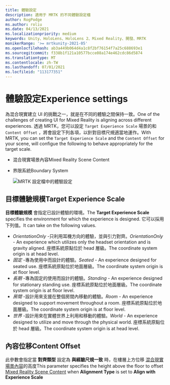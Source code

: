 ```yaml
---
title: 體驗設定
description: 適用于 MRTK 的不同體驗設定檔
author: RogPodge
ms.author: roliu
ms.date: 04/13/2021
ms.localizationpriority: medium
keywords: Unity、HoloLens、HoloLens 2、Mixed Reality、開發、MRTK
monikerRange: '>= mrtkunity-2021-05'
ms.openlocfilehash: ab3a449b064d4a1c8f2bf76154f7a25c688693e1
ms.sourcegitcommit: f338b1f121a10577bcce08a174e462cdc86d5874
ms.translationtype: MT
ms.contentlocale: zh-TW
ms.lasthandoff: 07/01/2021
ms.locfileid: "113177351"
---
```

# <a name="experience-settings"></a><span data-ttu-id="6bb8b-104">體驗設定</span><span class="sxs-lookup"><span data-stu-id="6bb8b-104">Experience settings</span></span>

<span data-ttu-id="6bb8b-105">為混合現實建立 UI 的挑戰之一，就是在不同的體驗之間保持一致。</span><span class="sxs-lookup"><span data-stu-id="6bb8b-105">One of the challenges of creating UI for Mixed Reality is aligning across different experiences.</span></span> <span data-ttu-id="6bb8b-106">透過 MRTK，您可以設定 `Target Experience Scale` 場景的和 `Content Offset` ，將會設定下列各項，以針對目標尺規適當地運作。</span><span class="sxs-lookup"><span data-stu-id="6bb8b-106">With MRTK, you can set the `Target Experience Scale` and the `Content Offset` for your scene, will configue the following to behave appropriately for the target scale.</span></span>

- <span data-ttu-id="6bb8b-107">混合現實場景內容</span><span class="sxs-lookup"><span data-stu-id="6bb8b-107">Mixed Reality Scene Content</span></span>
- <span data-ttu-id="6bb8b-108">界限系統</span><span class="sxs-lookup"><span data-stu-id="6bb8b-108">Boundary System</span></span>

  ![MRTK 設定檔中的體驗設定](../images/experience-settings/ExperienceSettings.png)

## <a name="target-experience-scale"></a><span data-ttu-id="6bb8b-110">目標體驗規模</span><span class="sxs-lookup"><span data-stu-id="6bb8b-110">Target Experience Scale</span></span>

<span data-ttu-id="6bb8b-111">**目標體驗規模** 會指定已設計體驗的環境。</span><span class="sxs-lookup"><span data-stu-id="6bb8b-111">The **Target Experience Scale** specifies the environment for which the experience is designed.</span></span> <span data-ttu-id="6bb8b-112">它可以採用下列值。</span><span class="sxs-lookup"><span data-stu-id="6bb8b-112">It can take on the following values.</span></span>

* <span data-ttu-id="6bb8b-113">*OrientationOnly* -只利用耳機方向的體驗，並與引力對齊。</span><span class="sxs-lookup"><span data-stu-id="6bb8b-113">*OrientationOnly* - An experience which utilizes only the headset orientation and is gravity aligned.</span></span> <span data-ttu-id="6bb8b-114">座標系統原點位於 head 層級。</span><span class="sxs-lookup"><span data-stu-id="6bb8b-114">The coordinate system origin is at head level.</span></span>
* <span data-ttu-id="6bb8b-115">*固定* -專為使用中而設計的體驗。</span><span class="sxs-lookup"><span data-stu-id="6bb8b-115">*Seated* - An experience designed for seated use.</span></span> <span data-ttu-id="6bb8b-116">座標系統原點位於地面層級。</span><span class="sxs-lookup"><span data-stu-id="6bb8b-116">The coordinate system origin is at floor level.</span></span>
* <span data-ttu-id="6bb8b-117">*長期* -專為固定的使用而設計的體驗。</span><span class="sxs-lookup"><span data-stu-id="6bb8b-117">*Standing* - An experience designed for stationary standing use.</span></span> <span data-ttu-id="6bb8b-118">座標系統原點位於地面層級。</span><span class="sxs-lookup"><span data-stu-id="6bb8b-118">The coordinate system origin is at floor level.</span></span>
* <span data-ttu-id="6bb8b-119">*房間* -設計用來支援在整個房間內移動的體驗。</span><span class="sxs-lookup"><span data-stu-id="6bb8b-119">*Room* - An experience designed to support movement throughout a room.</span></span> <span data-ttu-id="6bb8b-120">座標系統原點位於地面層級。</span><span class="sxs-lookup"><span data-stu-id="6bb8b-120">The coordinate system origin is at floor level.</span></span>
* <span data-ttu-id="6bb8b-121">*世界* -設計用來在實體世界上利用和移動的體驗。</span><span class="sxs-lookup"><span data-stu-id="6bb8b-121">*World* - An experience designed to utilize and move through the physical world.</span></span> <span data-ttu-id="6bb8b-122">座標系統原點位於 head 層級。</span><span class="sxs-lookup"><span data-stu-id="6bb8b-122">The coordinate system origin is at head level.</span></span>

## <a name="content-offset"></a><span data-ttu-id="6bb8b-123">內容位移</span><span class="sxs-lookup"><span data-stu-id="6bb8b-123">Content Offset</span></span>

<span data-ttu-id="6bb8b-124">此參數會指定當 **對齊類型** 設定為 **與經驗尺規一致** 時，在樓層上方位移 [混合現實場景內容](scene-content.md)的高度</span><span class="sxs-lookup"><span data-stu-id="6bb8b-124">This parameter specifies the height above the floor to offset [Mixed Reality Scene Content](scene-content.md) when **Alignment Type** is set to **Align with Experience Scale**</span></span>
